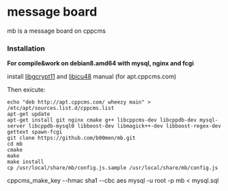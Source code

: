 # message board
mb is a message board on cppcms

### Installation

**For compile&work on debian8.amd64 with mysql, nginx and fcgi**

install [libgcrypt11](https://packages.debian.org/wheezy/libgcrypt11) and [libicu48](https://packages.debian.org/wheezy/libicu48>) manual (for apt.cppcms.com)

Then exicute:

    echo "deb http://apt.cppcms.com/ wheezy main" > /etc/apt/sources.list.d/cppcms.list
    apt-get update
    apt-get install git nginx cmake g++ libcppcms-dev libcppdb-dev mysql-server libcppdb-mysql0 libboost-dev libmagick++-dev libboost-regex-dev gettext spawn-fcgi
    git clone https://github.com/b00men/mb.git
    cd mb
    cmake
    make
    make install
    cp /usr/local/share/mb/config.js.sample /usr/local/share/mb/config.js

cppcms_make_key --hmac sha1 --cbc aes
mysql -u root -p mb < mysql.sql
